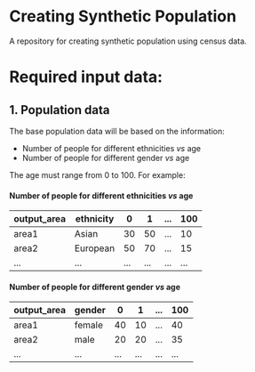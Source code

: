 
# Creating Synthetic Population
A repository for creating synthetic population using census data.

# Required input data:

## 1. Population data
The base population data will be based on the information:
- Number of people for different ethnicities _vs_ age
- Number of people for different gender _vs_ age

The age must range from 0 to 100. For example:

#### Number of people for different ethnicities _vs_ age

| output_area | ethnicity | 0 | 1 | ... | 100 |
| ----------- | --------- | - | - | --- | --- |
| area1       | Asian     | 30| 50| ... | 10  |
| area2       | European  | 50| 70| ... | 15  |
| ...         | ...       |...|...| ... | ... |

#### Number of people for different gender _vs_ age

| output_area | gender    | 0 | 1 | ... | 100 |
| ----------- | --------- | - | - | --- | --- |
| area1       | female    | 40| 10| ... | 40  |
| area2       | male      | 20| 20| ... | 35  |
| ...         | ...       |...|...| ... | ... |

